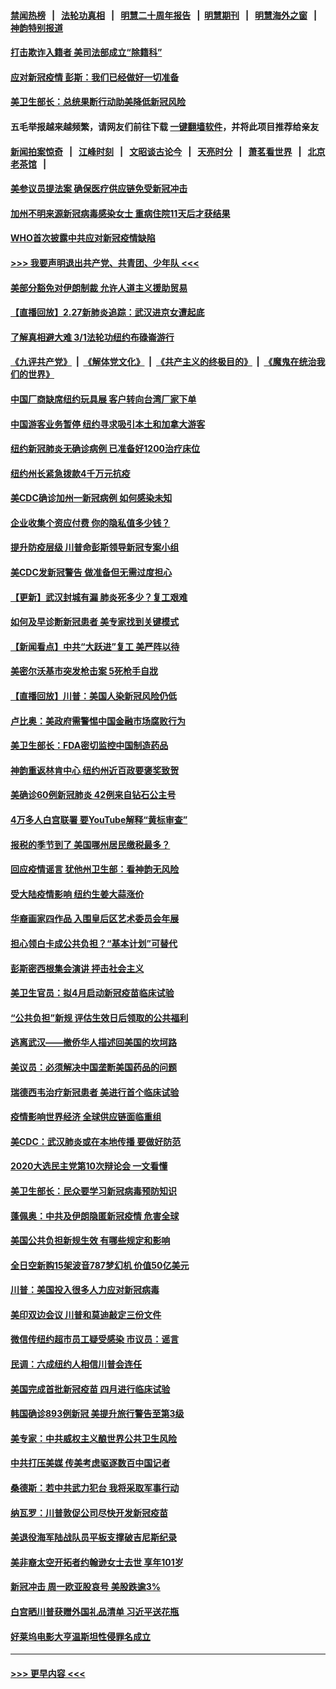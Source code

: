 #### [禁闻热榜](热点新闻.md?=0)  &nbsp;&nbsp;|&nbsp;&nbsp; [法轮功真相](https://github.com/gfw-breaker/truth/blob/master/README.md?=0) &nbsp;&nbsp;|&nbsp;&nbsp; [明慧二十周年报告](https://github.com/gfw-breaker/mh-reports/blob/master/README.md?=0) &nbsp;&nbsp;|&nbsp;&nbsp;[明慧期刊](https://github.com/gfw-breaker/mh-qikan) &nbsp;&nbsp;|&nbsp;&nbsp; [明慧海外之窗](https://github.com/gfw-breaker/mh-news/blob/master/README.md?=0) &nbsp;&nbsp;|&nbsp;&nbsp; [神韵特别报道](https://github.com/gfw-breaker/mh-news/blob/master/shenyun.md?=0)
#### [打击欺诈入籍者 美司法部成立“除籍科”](../pages/nsc412/n11901364.md?t=02280702) 
#### [应对新冠疫情 彭斯：我们已经做好一切准备](../pages/nsc412/n11901268.md?t=02280702) 
#### [美卫生部长：总统果断行动助美降低新冠风险](../pages/nsc412/n11900906.md?t=02280702) 
#### 五毛举报越来越频繁，请网友们前往下载 [一键翻墙软件](https://github.com/gfw-breaker/ssr-accounts)，并将此项目推荐给亲友
#### [新闻拍案惊奇](https://github.com/gfw-breaker/banned-news/blob/master/pages/link4.md) &nbsp;&nbsp;|&nbsp;&nbsp; [江峰时刻](https://github.com/gfw-breaker/banned-news/blob/master/pages/link4.md) &nbsp;&nbsp;|&nbsp;&nbsp; [文昭谈古论今](https://github.com/gfw-breaker/banned-news/blob/master/pages/link4.md) &nbsp;&nbsp;|&nbsp;&nbsp; [天亮时分](https://github.com/gfw-breaker/banned-news/blob/master/pages/link4.md) &nbsp;&nbsp;|&nbsp;&nbsp; [萧茗看世界](https://github.com/gfw-breaker/banned-news/blob/master/pages/link4.md) &nbsp;&nbsp;|&nbsp;&nbsp; [北京老茶馆](https://github.com/gfw-breaker/banned-news/blob/master/pages/link4.md) &nbsp;&nbsp;|&nbsp;&nbsp; 
#### [美参议员提法案 确保医疗供应链免受新冠冲击](../pages/nsc412/n11901144.md?t=02280702) 
#### [加州不明来源新冠病毒感染女士 重病住院11天后才获结果](../pages/nsc412/n11901246.md?t=02280702) 
#### [WHO首次披露中共应对新冠疫情缺陷](../pages/nsc412/n11900978.md?t=02280702) 
#### [>>> 我要声明退出共产党、共青团、少年队 <<<](https://github.com/begood0513/goodnews/blob/master/quit/letter.md) 
#### [美部分豁免对伊朗制裁 允许人道主义援助贸易](../pages/nsc412/n11900859.md?t=02280702) 
#### [【直播回放】2.27新肺炎追踪：武汉进京女遭起底](../pages/nsc412/n11900415.md?t=02280702) 
#### [了解真相避大难  3/1法轮功纽约布碌崙游行](../pages/nsc412/n11899501.md?t=02280702) 
#### [《九评共产党》](https://github.com/begood0513/9ping.md/blob/master/README.md) &nbsp;|&nbsp; [《解体党文化》](../../../../jtdwh.md/blob/master/README.md)  &nbsp;|&nbsp; [《共产主义的终极目的》](../../../../gczydzjmd.md/blob/master/README.md) &nbsp;|&nbsp; [《魔鬼在统治我们的世界》](../../../../mgztzwmdsj.md/blob/master/README.md) 
#### [中国厂商缺席纽约玩具展  客户转向台湾厂家下单](../pages/nsc412/n11899505.md?t=02280702) 
#### [中国游客业务暂停  纽约寻求吸引本土和加拿大游客](../pages/nsc412/n11899492.md?t=02280702) 
#### [纽约新冠肺炎无确诊病例  已准备好1200治疗床位](../pages/nsc412/n11899474.md?t=02280702) 
#### [纽约州长紧急拨款4千万元抗疫](../pages/nsc412/n11899477.md?t=02280702) 
#### [美CDC确诊加州一新冠病例 如何感染未知](../pages/nsc412/n11899165.md?t=02280702) 
#### [企业收集个资应付费 你的隐私值多少钱？](../pages/nsc412/n11898097.md?t=02280702) 
#### [提升防疫层级 川普命彭斯领导新冠专案小组](../pages/nsc412/n11898934.md?t=02280702) 
#### [美CDC发新冠警告 做准备但无需过度担心](../pages/nsc412/n11898923.md?t=02280702) 
#### [【更新】武汉封城有漏 肺炎死多少？复工艰难](../pages/nsc412/n11890652.md?t=02280702) 
#### [如何及早诊断新冠患者 美专家找到关键模式](../pages/nsc412/n11898626.md?t=02280702) 
#### [【新闻看点】中共“大跃进”复工 美严阵以待](../pages/nsc412/n11898221.md?t=02280702) 
#### [美密尔沃基市突发枪击案 5死枪手自戕](../pages/nsc412/n11898687.md?t=02280702) 
#### [【直播回放】川普：美国人染新冠风险仍低](../pages/nsc412/n11898088.md?t=02280702) 
#### [卢比奥：美政府需警惕中国金融市场腐败行为](../pages/nsc412/n11898327.md?t=02280702) 
#### [美卫生部长：FDA密切监控中国制造药品](../pages/nsc412/n11898231.md?t=02280702) 
#### [神韵重返林肯中心 纽约州近百政要褒奖致贺](../pages/nsc412/n11893366.md?t=02280702) 
#### [美确诊60例新冠肺炎 42例来自钻石公主号](../pages/nsc412/n11898098.md?t=02280702) 
#### [4万多人白宫联署 要YouTube解释“黄标审查”](../pages/nsc412/n11897803.md?t=02280702) 
#### [报税的季节到了 美国哪州居民缴税最多？](../pages/nsc412/n11897626.md?t=02280702) 
#### [回应疫情谣言 犹他州卫生部：看神韵无风险](../pages/nsc412/n11896078.md?t=02280702) 
#### [受大陆疫情影响  纽约生姜大蒜涨价](../pages/nsc412/n11896485.md?t=02280702) 
#### [华裔画家四作品  入围皇后区艺术委员会年展](../pages/nsc412/n11896497.md?t=02280702) 
#### [担心领白卡成公共负担？“基本计划”可替代](../pages/nsc412/n11896478.md?t=02280702) 
#### [彭斯密西根集会演讲 抨击社会主义](../pages/nsc412/n11896543.md?t=02280702) 
#### [美卫生官员：拟4月启动新冠疫苗临床试验](../pages/nsc412/n11896357.md?t=02280702) 
#### [“公共负担”新规  评估生效日后领取的公共福利](../pages/nsc412/n11893847.md?t=02280702) 
#### [逃离武汉——撤侨华人描述回美国的坎坷路](../pages/nsc412/n11895897.md?t=02280702) 
#### [美议员：必须解决中国垄断美国药品的问题](../pages/nsc412/n11895991.md?t=02280702) 
#### [瑞德西韦治疗新冠患者 美进行首个临床试验](../pages/nsc412/n11895845.md?t=02280702) 
#### [疫情影响世界经济 全球供应链面临重组](../pages/nsc412/n11895634.md?t=02280702) 
#### [美CDC：武汉肺炎或在本地传播 要做好防范](../pages/nsc412/n11895597.md?t=02280702) 
#### [2020大选民主党第10次辩论会 一文看懂](../pages/nsc412/n11895486.md?t=02280702) 
#### [美卫生部长：民众要学习新冠病毒预防知识](../pages/nsc412/n11895308.md?t=02280702) 
#### [蓬佩奥：中共及伊朗隐匿新冠疫情 危害全球](../pages/nsc412/n11895492.md?t=02280702) 
#### [美国公共负担新规生效 有哪些规定和影响](../pages/nsc412/n11893866.md?t=02280702) 
#### [全日空新购15架波音787梦幻机 价值50亿美元](../pages/nsc412/n11895154.md?t=02280702) 
#### [川普：美国投入很多人力应对新冠病毒](../pages/nsc412/n11894977.md?t=02280702) 
#### [美印双边会议 川普和莫迪敲定三份文件](../pages/nsc412/n11894247.md?t=02280702) 
#### [微信传纽约超市员工疑受感染  市议员：谣言](../pages/nsc412/n11893861.md?t=02280702) 
#### [民调：六成纽约人相信川普会连任](../pages/nsc412/n11893884.md?t=02280702) 
#### [美国完成首批新冠疫苗 四月进行临床试验](../pages/nsc412/n11893526.md?t=02280702) 
#### [韩国确诊893例新冠 美提升旅行警告至第3级](../pages/nsc412/n11893662.md?t=02280702) 
#### [美专家：中共威权主义酿世界公共卫生风险](../pages/nsc412/n11893474.md?t=02280702) 
#### [中共打压美媒 传美考虑驱逐数百中国记者](../pages/nsc412/n11893178.md?t=02280702) 
#### [桑德斯：若中共武力犯台 我将采取军事行动](../pages/nsc412/n11893282.md?t=02280702) 
#### [纳瓦罗：川普敦促公司尽快开发新冠疫苗](../pages/nsc412/n11893211.md?t=02280702) 
#### [美退役海军陆战队员平板支撑破吉尼斯纪录](../pages/nsc412/n11893022.md?t=02280702) 
#### [美非裔太空开拓者约翰逊女士去世 享年101岁](../pages/nsc412/n11892917.md?t=02280702) 
#### [新冠冲击 周一欧亚股哀号 美股跌逾3%](../pages/nsc412/n11892648.md?t=02280702) 
#### [白宫晒川普获赠外国礼品清单 习近平送花瓶](../pages/nsc412/n11892985.md?t=02280702) 
#### [好莱坞电影大亨温斯坦性侵罪名成立](../pages/nsc412/n11892907.md?t=02280702) 

----
#### [ >>> 更早内容 <<< ](../indexes/nsc412-earlier.md)

